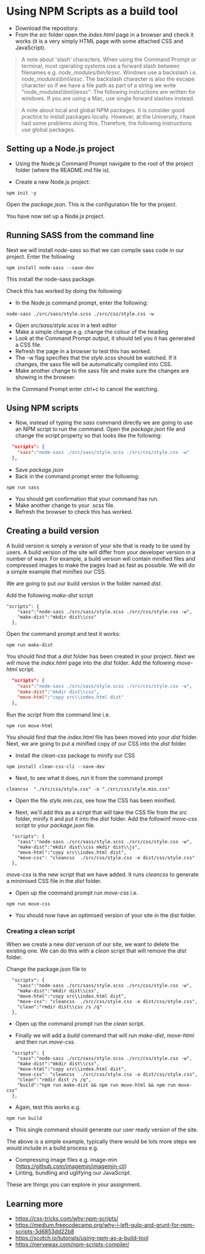 # Using NPM Scripts as a build tool

* Download the repository.
* From the *src* folder open the *index.html* page in a browser and check it works (it is a very simply HTML page with some attached CSS and JavaScript).

> A note about 'slash' characters. When using the Command Prompt or terminal, most operating systems use a forward slash between filenames e.g. *node_modules/bin/lessc*. Windows use a backslash i.e. *node_modules\bin\lessc*. The backslash character is also the escape character so if we have a file path as part of a string we write "node_modules\\\\bin\\\\lessc". The following instructions are written for windows. If you are using a Mac, use single forward slashes instead.

> A note about local and global NPM packages. It is consider good practice to install packages locally. However, at the University, I have had some problems doing this. Therefore, the following instructions use global packages.

## Setting up a Node.js project
* Using the Node.js Command Prompt navigate to the root of the project folder (where the README.md file is).

* Create a new Node.js project:

```
npm init -y
```
Open the *package.json*. This is the configuration file for the project.

You have now set up a Node.js project.

## Running SASS from the command line

Next we will install *node-sass* so that we can compile sass code in our project. Enter the following:

```
npm install node-sass --save-dev

```

This install the node-sass package.

Check this has worked by doing the following:

* In the Node.js command prompt, enter the following:

```
node-sass ./src/sass/style.scss ./src/css/style.css -w
```

* Open *src/sass/style.scss* in a text editor
* Make a simple change e.g. change the colour of the heading
* Look at the Command Prompt output, it should tell you it has generated a CSS file.
* Refresh the page in a browser to test this has worked.
* The -w flag specifies that the *style.scss* should be watched. If it changes, the sass file will be automatically compiled into CSS.
* Make another change to the sass file and make sure the changes are showing in the browser.

In the Command Prompt enter ctrl+c to cancel the watching.

## Using NPM scripts

* Now, instead of typing the *sass* command directly we are going to use an NPM script to run the command. Open the *package.json* file and change the script property so that looks like the following:

```json
  "scripts": {
    "sass":"node-sass ./src/sass/style.scss ./src/css/style.css -w"
  },
```

* Save *package.json*
* Back in the command prompt enter the following:

```
npm run sass
```

* You should get confirmation that your command has run.
* Make another change to your .scss file.
* Refresh the browser to check this has worked.


## Creating a build version
A build version is simply a version of your site that is ready to be used by users. A build version of the site will differ from your developer version in a number of ways. For example, a build version will contain minified files and compressed images to make the pages load as fast as possible. We will do a simple example that minifies our CSS.

We are going to put our build version in the folder named *dist*.

Add the following *make-dist* script
```
"scripts": {
    "sass":"node-sass ./src/sass/style.scss ./src/css/style.css -w",
    "make-dist":"mkdir dist\\css"
  },
```
Open the command prompt and test it works:
```
npm run make-dist
```
You should find that a *dist* folder has been created in your project.
Next we will move the *index.html* page into the *dist* folder.
Add the following *move-html* script.

```json
  "scripts": {
    "sass":"node-sass ./src/sass/style.scss ./src/css/style.css -w",
    "make-dist":"mkdir dist\\css",
    "move-html":"copy src\\index.html dist"
  },
```

Run the script from the command line i.e.
```
npm run move-html
```

You should find that the *index.html* file has been moved into your *dist* folder. Next, we are going to put a minified copy of our CSS into the *dist* folder.

* Install the *clean-css* package to minify our CSS
```
npm install clean-css-cli --save-dev
```
* Next, to see what it does, run it from the command prompt
```
cleancss  "./src/css/style.css" -o "./src/css/style.min.css"
```
* Open the file *style.min.css*, see how the CSS has been minified.

* Next, we'll add this as a script that will take the CSS file from the *src* folder, minify it and put it into the *dist* folder. Add the followinf *move-css* script to your *package.json* file.

```
  "scripts": {
    "sass":"node-sass ./src/sass/style.scss ./src/css/style.css -w",
    "make-dist":"mkdir dist\\css mkdir dist\\js",
    "move-html":"copy src\\index.html dist",
    "move-css": "cleancss  ./src/css/style.css -o dist/css/style.css"
  },
```

*move-css* is the new script that we have added. It runs *cleancss* to generate a minimised CSS file in the *dist* folder.

* Open up the command prompt run *move-css* i.e.
```
npm run move-css
```

* You should now have an optimised version of your site in the dist folder.

### Creating a clean script
When we create a new *dist* version of our site, we want to delete the existing one. We can do this with a *clean* script that will remove the *dist* folder.

Change the package.json file to
```
  "scripts": {
    "sass":"node-sass ./src/sass/style.scss ./src/css/style.css -w",
    "make-dist":"mkdir dist\\css",
    "move-html":"copy src\\index.html dist",
    "move-css": "cleancss  ./src/css/style.css -o dist/css/style.css",
    "clean":"rmdir dist\\css /s /q"
  },
```

* Open up the command prompt run the *clean* script.

* Finally we will add a *build* command that will run *make-dist*, *move-html* and then run *move-css*.

```
  "scripts": {
    "sass":"node-sass ./src/sass/style.scss ./src/css/style.css -w",
    "make-dist":"mkdir dist\\css",
    "move-html":"copy src\\index.html dist",
    "move-css": "cleancss  ./src/css/style.css -o dist/css/style.css",
    "clean":"rmdir dist /s /q",
    "build":"npm run make-dist && npm run move-html && npm run move-css"
  },

```
* Again, test this works e.g.
```
npm run build
```
* This single command should generate our user ready version of the site.

The above is a simple example, typically there would be lots more steps we would include in a build process e.g.
* Compressing image files e.g. image-min (https://github.com/imagemin/imagemin-cli)
* Linting, bundling and uglifying our JavaScript.

These are things you can explore in your assignment.

## Learning more
* https://css-tricks.com/why-npm-scripts/
* https://medium.freecodecamp.org/why-i-left-gulp-and-grunt-for-npm-scripts-3d6853dd22b8
* https://scotch.io/tutorials/using-npm-as-a-build-tool
* https://nervewax.com/npm-scripts-compiler/
